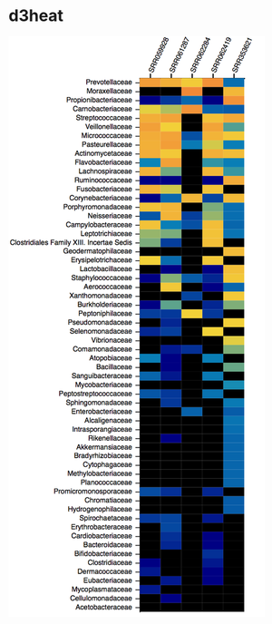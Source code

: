 # d3heat


![A heatmap example](https://raw.githubusercontent.com/seninp-bioinfo/d3heat/master/site/screen00.png)


